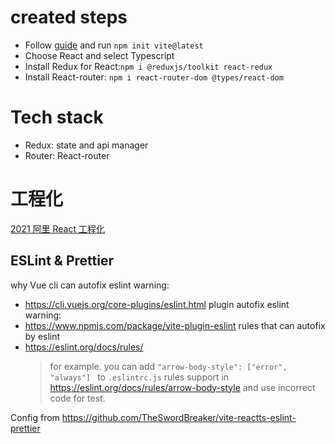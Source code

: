 # created steps

- Follow [guide](https://vitejs.dev/guide/#scaffolding-your-first-vite-project) and run `npm init vite@latest`
- Choose React and select Typescript
- Install Redux for React:`npm i @reduxjs/toolkit react-redux`
- Install React-router: `npm i react-router-dom @types/react-dom`

# Tech stack

- Redux: state and api manager
- Router: React-router

# 工程化

[2021 阿里 React 工程化](https://zhuanlan.zhihu.com/p/403970666)

## ESLint & Prettier

why Vue cli can autofix eslint warning:

- https://cli.vuejs.org/core-plugins/eslint.html
  plugin autofix eslint warning:
- https://www.npmjs.com/package/vite-plugin-eslint
  rules that can autofix by eslint
- https://eslint.org/docs/rules/
  > for example. you can add `"arrow-body-style": ["error", "always"] ` to `.eslintrc.js` rules support in https://eslint.org/docs/rules/arrow-body-style and use incorrect code for test.

Config from https://github.com/TheSwordBreaker/vite-reactts-eslint-prettier
